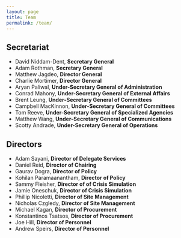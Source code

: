 ```yaml
---
layout: page
title: Team
permalink: /team/
---
```


## Secretariat
* David Niddam-Dent, **Secretary General**
* Adam Rothman, **Secretary General**
* Matthew Jagdeo, **Director General**
* Charlie Mortimer, **Director General**
* Aryan Paliwal, **Under-Secretary General of Administration**
* Conrad Mahony, **Under-Secretary General of External Affairs**
* Brent Leung, **Under-Secretary General of Committees**
* Campbell MacKinnon, **Under-Secretary General of Committees**
* Tom Reeve, **Under-Secretary General of Specialized Agencies**
* Matthew Wang, **Under-Secretary General of Communications**
* Scotty Andrade, **Under-Secretary General of Operations**

## Directors

* Adam Sayani, **Director of Delegate Services**
* Daniel Reid, **Director of Chairing**
* Gaurav Dogra, **Director of Policy**
* Kohilan Paramaanantham, **Director of Policy**
* Sammy Fleisher, **Director of of Crisis Simulation**
* Jamie Oneschuk, **Director of Crisis Simulation**
* Phillip Nicoletti, **Director of Site Management**
* Nicholas Czgledy, **Director of Site Management**
* Michael Kagan, **Director of Procurement**
* Konstantinos Tsatsos, **Director of Procurement**
* Joe Hill, **Director of Personnel**
* Andrew Speirs, **Director of Personnel**
